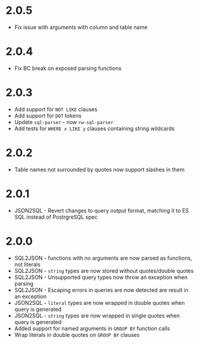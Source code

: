 # 2.0.5
- Fix issue with arguments with column and table name

# 2.0.4
- Fix BC break on exposed parsing functions

# 2.0.3
- Add support for `NOT LIKE` clauses
- Add support for `DOT` tokens
- Update `sql-parser` - now `rw-sql-parser`
- Add tests for `WHERE x LIKE y` clauses containing string wildcards

# 2.0.2
- Table names not surrounded by quotes now support slashes in them

# 2.0.1
- JSON2SQL - Revert changes to query output format, matching it to ES SQL instead of PostrgreSQL spec

# 2.0.0
- SQL2JSON - functions with no arguments are now parsed as functions, not literals
- SQL2JSON - `string` types are now stored without quotes/double quotes
- SQL2JSON - Unsupported query types now throw an exception when parsing
- SQL2JSON - Escaping errors in queries are now detected are result in an exception
- JSON2SQL - `literal` types are now wrapped in double quotes  when query is generated
- JSON2SQL - `string` types are now wrapped in single quotes when query is generated  
- Added support for named arguments in `GROUP BY` function calls
- Wrap literals in double quotes on `GROUP BY` clauses
